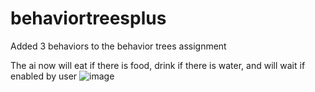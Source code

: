 # behaviortreesplus
Added 3 behaviors to the behavior trees assignment

The ai now will eat if there is food, drink if there is water, and will wait if enabled by user
![image](https://user-images.githubusercontent.com/56487953/113504080-9c45a480-94ea-11eb-9ad0-dc26e13a4fcd.png)
